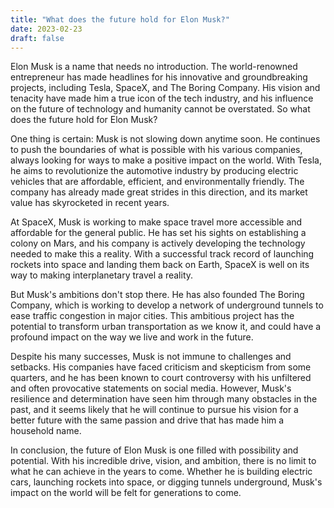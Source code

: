 ```yaml
---
title: "What does the future hold for Elon Musk?"
date: 2023-02-23
draft: false
---
```

Elon Musk is a name that needs no introduction. The world-renowned entrepreneur has made headlines for his innovative and groundbreaking projects, including Tesla, SpaceX, and The Boring Company. His vision and tenacity have made him a true icon of the tech industry, and his influence on the future of technology and humanity cannot be overstated. So what does the future hold for Elon Musk?

One thing is certain: Musk is not slowing down anytime soon. He continues to push the boundaries of what is possible with his various companies, always looking for ways to make a positive impact on the world. With Tesla, he aims to revolutionize the automotive industry by producing electric vehicles that are affordable, efficient, and environmentally friendly. The company has already made great strides in this direction, and its market value has skyrocketed in recent years.

At SpaceX, Musk is working to make space travel more accessible and affordable for the general public. He has set his sights on establishing a colony on Mars, and his company is actively developing the technology needed to make this a reality. With a successful track record of launching rockets into space and landing them back on Earth, SpaceX is well on its way to making interplanetary travel a reality.

But Musk's ambitions don't stop there. He has also founded The Boring Company, which is working to develop a network of underground tunnels to ease traffic congestion in major cities. This ambitious project has the potential to transform urban transportation as we know it, and could have a profound impact on the way we live and work in the future.

Despite his many successes, Musk is not immune to challenges and setbacks. His companies have faced criticism and skepticism from some quarters, and he has been known to court controversy with his unfiltered and often provocative statements on social media. However, Musk's resilience and determination have seen him through many obstacles in the past, and it seems likely that he will continue to pursue his vision for a better future with the same passion and drive that has made him a household name.

In conclusion, the future of Elon Musk is one filled with possibility and potential. With his incredible drive, vision, and ambition, there is no limit to what he can achieve in the years to come. Whether he is building electric cars, launching rockets into space, or digging tunnels underground, Musk's impact on the world will be felt for generations to come.